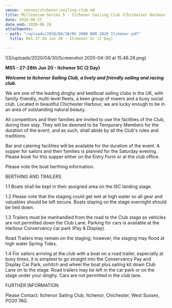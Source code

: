 ```yaml
---
venue: _venues/itchenor-sailing-club.md
title: Millennium Series 5 - Itchenor Sailing Club (Chichester Harbour)
date: 2020-06-27
date_end: 2020-06-28
attachments:
- path: "/uploads/2020/04/30/RS 2000 NOR 2020 Itchenor.pdf"
  title: MS5 27-28 Jun 20 - Itchenor SC (2 Day)

---
```

![](/uploads/2020/04/30/Screenshot 2020-04-30 at 15.46.28.png)

**MS5 - 27-28th  Jun 20  - Itchenor SC (2 Day)**

**_Welcome to Itchenor Sailing Club, a lively and friendly sailing and racing club._**

We are one of the leading dinghy and keelboat sailing clubs in the UK, with family-friendly, multi-level fleets, a keen group of rowers and a busy social club. Located in beautiful Chichester Harbour, we are lucky enough to be in an area of outstanding natural beauty.

All competitors and their families are invited to use the facilities of the Club, during their stay. They will be deemed to be Temporary Members for the duration of the event, and as such, shall abide by all the Club's rules and traditions.

Bar and catering facilities will be available for the duration of the event. A supper for sailors and their families is planned for the Saturday evening. Please book for this supper either on the Entry Form or at the club office.

Please note the boat berthing information.

BERTHING AND TRAILERS

1\.1 Boats shall be kept in their assigned area on the ISC landing stage.

1\.2 Please note that the staging could get wet at high water so all gear and valuables should be left secure. Boats staying on the stage overnight should be tied down.

1\.3 Trailers must be manhandled from the road to the Club stage as vehicles are not permitted down the Club Lane. Parking for cars is available at the Harbour Conservancy car park (Pay & Display).

Road Trailers may remain on the staging; however, the staging may flood at high water Spring Tides.

1\.4 For sailors arriving at the club with a boat on a road trailer, especially at busy times, it is simplest to go straight into the Conservancy Pay and Display Car Park, unhitch and wheel the boat plus sailing kit down Club Lane on to the stage. Road trailers may be left in the car park or on the stage under your dinghy. Cars are not permitted in the club lane.

FURTHER INFORMATION

Please Contact: Itchenor Sailing Club, Itchenor, Chichester, West Sussex, PO20 7AG.